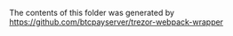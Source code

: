 The contents of this folder was generated by https://github.com/btcpayserver/trezor-webpack-wrapper
